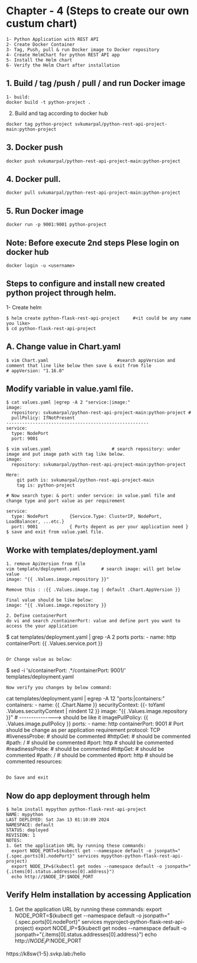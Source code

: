 # Chapter - 4 (Steps to create our own custum chart)
```
1- Python Application with REST API
2- Create Docker Container
3- Tag, Push, pull & run Docker image to Docker repository
4- Create HelmChart for python REST API app
5- Install the Helm chart
6- Verify the Helm Chart after installation
```
## 1. Build / tag /push / pull / and run Docker image 
```commandline
1- build:
docker build -t python-project .
```
 2. Build and tag according to docker hub
```commandline
docker tag python-project svkumarpal/python-rest-api-project-main:python-project
```
## 3. Docker push
```Commandline
docker push svkumarpal/python-rest-api-project-main:python-project
```
## 4. Docker pull.
```Commandline
docker pull svkumarpal/python-rest-api-project-main:python-project
```
## 5. Run Docker image
```commandline
docker run -p 9001:9001 python-project
```

## Note: Before execute 2nd steps Plese login on docker hub
```commandline
docker login -u <username>
```
## Steps to configure and install new created python project through helm.
1- Create helm
```
$ helm create python-flask-rest-api-project     #<it could be any name you like>
$ cd python-flask-rest-api-project
```
## A. Change value in Chart.yaml
```
$ vim Chart.yaml                          #search appVersion and comment that line like below then save & exit from file
# appVersion: "1.16.0"
```
## Modify variable in value.yaml file.
```
$ cat values.yaml |egrep -A 2 "service:|image:"
image:
  repository: svkumarpal/python-rest-api-project-main:python-project #
  pullPolicy: IfNotPresent
------------------------------------------------------
service:
  type: NodePort
  port: 9001
```

```commandline
$ vim values.yaml                       # search repository: under image and put image path with tag like below.
image:
  repository: svkumarpal/python-rest-api-project-main:python-project

Here: 
    git path is: svkumarpal/python-rest-api-project-main
    tag is: python-project

# Now search type: & port: under service: in value.yaml file and change type and port value as per requirement

service:
  type: NodePort        {Service.Type: ClusterIP, NodePort, LoadBalancer, ...etc.}
  port: 9001            { Ports depent as per your application need }
$ save and exit from value.yaml file.
```

## Worke with templates/deployment.yaml
```
1. remove ApiVersion from file
vim template/deployment.yaml        # search image: will get below value
image: "{{ .Values.image.repository }}"

Remove this : :{{ .Values.image.tag | default .Chart.AppVersion }}

Final value should be like below:
image: "{{ .Values.image.repository }}

2. Define containerPort
do vi and search /containerPort: value and define port you want to access the your application
```
$ cat templates/deployment.yaml | grep -A 2 ports
          ports:
            - name: http
              containerPort: {{ .Values.service.port }}
```

Or Change value as below:
```
$ sed -i 's/containerPort: .*/containerPort: 9001/' templates/deployment.yaml
```
Now verify you changes by below command:
```
cat templates/deployment.yaml | egrep -A 12 "ports:|containers:"
      containers:
        - name: {{ .Chart.Name }}
          securityContext:
            {{- toYaml .Values.securityContext | nindent 12 }}
          image: "{{ .Values.image.repository }}"		# ---------------> should be like it
          imagePullPolicy: {{ .Values.image.pullPolicy }}
          ports:
            - name: http
              containerPort: 9001			# Port should be change as per application requirement
              protocol: TCP
              #livenessProbe:				# should be commented
              #httpGet:                     # should be commented
              #path: /                      # should be commented
              #port: http                   # should be commented
              #readinessProbe:              # should be commented
              #httpGet:                     # should be commented
              #path: /                      # should be commented
              #port: http                   # should be commented
          resources:
```

Do Save and exit
```
## Now do app deployment through helm
```
$ helm install mypython python-flask-rest-api-project
NAME: mypython
LAST DEPLOYED: Sat Jan 13 01:10:09 2024
NAMESPACE: default
STATUS: deployed
REVISION: 1
NOTES:
1. Get the application URL by running these commands:
  export NODE_PORT=$(kubectl get --namespace default -o jsonpath="{.spec.ports[0].nodePort}" services mypython-python-flask-rest-api-project)
  export NODE_IP=$(kubectl get nodes --namespace default -o jsonpath="{.items[0].status.addresses[0].address}")
  echo http://$NODE_IP:$NODE_PORT
```
## Verify Helm installation by accessing Application
1. Get the application URL by running these commands:
  export NODE_PORT=$(kubectl get --namespace default -o jsonpath="{.spec.ports[0].nodePort}" services myproject-python-flask-rest-api-project)
  export NODE_IP=$(kubectl get nodes --namespace default -o jsonpath="{.items[0].status.addresses[0].address}")
  echo http://$NODE_IP:$NODE_PORT

  https://k8sw{1-5}.svkp.lab:<port>/hello


